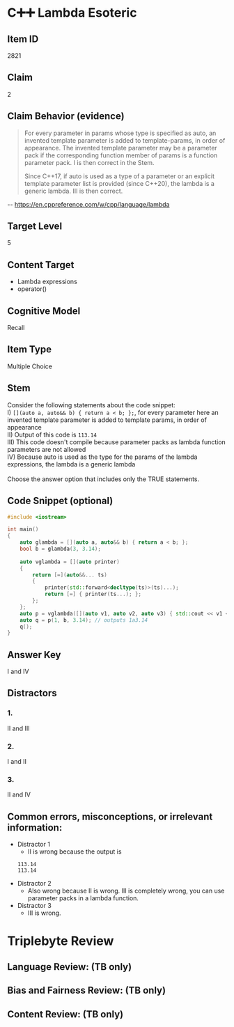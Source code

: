 # C➕➕ Lambda Esoteric

## Item ID
2821

## Claim
2

## Claim Behavior (evidence)
> For every parameter in params whose type is specified as auto, an invented template parameter is added to template-params, in order of appearance. The invented template parameter may be a parameter pack if the corresponding function member of params is a function parameter pack.
> I is then correct in the Stem.
>
> Since C++17, if auto is used as a type of a parameter or an explicit template parameter list is provided (since C++20), the lambda is a generic lambda.
> III is then correct.

-- https://en.cppreference.com/w/cpp/language/lambda

## Target Level
5

## Content Target
- Lambda expressions
- operator()

## Cognitive Model
Recall

## Item Type
Multiple Choice

## Stem
Consider the following statements about the code snippet:
<br>
I) `[](auto a, auto&& b) { return a < b; };`, for every parameter here an invented template parameter is added to template params, in order of appearance
<br>
II) Output of this code is `113.14`
<br>
III) This code doesn't compile because parameter packs as lambda function parameters are not allowed
<br>
IV) Because auto is used as the type for the params of the lambda expressions, the lambda is a generic lambda
<br><br>
Choose the answer option that includes only the TRUE statements.

## Code Snippet (optional)
```cpp
#include <iostream>

int main()
{
    auto glambda = [](auto a, auto&& b) { return a < b; };
    bool b = glambda(3, 3.14);    
    
    auto vglambda = [](auto printer)
    {
        return [=](auto&&... ts)
        { 
            printer(std::forward<decltype(ts)>(ts)...);
            return [=] { printer(ts...); }; 
        };
    };
    auto p = vglambda([](auto v1, auto v2, auto v3) { std::cout << v1 << v2 << v3 << std::endl; });
    auto q = p(1, b, 3.14); // outputs 1a3.14
    q();       
}
```

## Answer Key
I and IV

## Distractors
### 1.
II and III

### 2.
I and II

### 3.
II and IV

## Common errors, misconceptions, or irrelevant information:
- Distractor 1
    - II is wrong because the output is
    ```
    113.14
    113.14
    ```
- Distractor 2
    - Also wrong because II is wrong. III is completely wrong, you can use parameter packs in a lambda function.
- Distractor 3
    - III is wrong.

# Triplebyte Review

## Language Review: (TB only)

## Bias and Fairness Review: (TB only)

## Content Review: (TB only)
